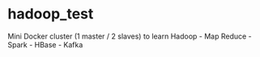 # hadoop_test
Mini Docker cluster (1 master / 2 slaves) to learn Hadoop - Map Reduce - Spark - HBase - Kafka
